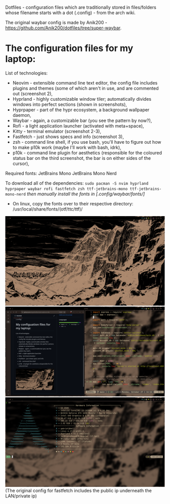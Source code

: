 Dotfiles - configuration files which are traditionally stored in files/folders whose filename starts with a dot (.config) - from the arch wiki.

The original waybar config is made by Anik200 - https://github.com/Anik200/dotfiles/tree/super-waybar.

# The configuration files for my laptop:

List of technologies:
- Neovim - extensible command line text editor, the config file includes plugins and themes (some of which aren't in use, and are commented out (screenshot 2),
- Hyprland - highly customizable window tiler; automatically divides windows into perfect sections (shown in screenshots),
- Hyprpaper - part of the hypr ecosystem, a background wallpaper daemon,
- Waybar - again, a customizable bar (you see the pattern by now?),
- Rofi - a light application launcher (activated with meta+space),
- Kitty - terminal emulator (screenshot 2-3),
- Fastfetch - just shows specs and info (screenshot 3),
- zsh - command line shell, if you use bash, you'll have to figure out how to make p10k work (maybe I'll work with bash, idrk),
- p10k - command line plugin for aesthetics (responsible for the coloured status bar on the third screenshot, the bar is on either sides of the cursor),

Required fonts:
JetBrains Mono 
JetBrains Mono Nerd

To download all of the dependencies:
`sudo pacman -S nvim hyprland hyprpaper waybar rofi fastfetch zsh ttf-jetbrains-mono ttf-jetbrains-mono-nerd`
*then manually install the fonts in [.config/waybar/fonts/]*
- On linux, copy the fonts over to their respective directory:
/usr/local/share/fonts/(otf/ttc/ttf)/


![example1](https://github.com/c6rg0/Dotfiles/blob/main/Pictures/example1.png)
![example1](https://github.com/c6rg0/Dotfiles/blob/main/Pictures/example2.png)
![example1](https://github.com/c6rg0/Dotfiles/blob/main/Pictures/example3.png)
(The original config for fastfetch includes the public ip underneath the LAN/private ip)
